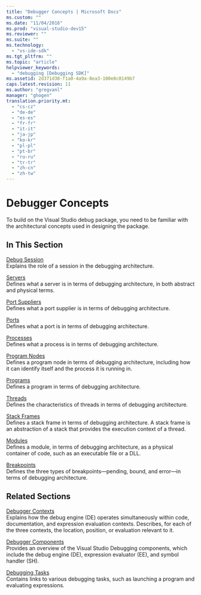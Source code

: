 ```yaml
---
title: "Debugger Concepts | Microsoft Docs"
ms.custom: ""
ms.date: "11/04/2016"
ms.prod: "visual-studio-dev15"
ms.reviewer: ""
ms.suite: ""
ms.technology: 
  - "vs-ide-sdk"
ms.tgt_pltfrm: ""
ms.topic: "article"
helpviewer_keywords: 
  - "debugging [Debugging SDK]"
ms.assetid: 2d371d38-f1a0-4a9a-8ea3-100e8c0149b7
caps.latest.revision: 11
ms.author: "gregvanl"
manager: "ghogen"
translation.priority.mt: 
  - "cs-cz"
  - "de-de"
  - "es-es"
  - "fr-fr"
  - "it-it"
  - "ja-jp"
  - "ko-kr"
  - "pl-pl"
  - "pt-br"
  - "ru-ru"
  - "tr-tr"
  - "zh-cn"
  - "zh-tw"
---
```

# Debugger Concepts
To build on the Visual Studio debug package, you need to be familiar with the architectural concepts used in designing the package.  
  
## In This Section  
 [Debug Session](../../extensibility/debugger/debug-session.md)  
 Explains the role of a session in the debugging architecture.  
  
 [Servers](../../extensibility/debugger/servers-visual-studio-sdk.md)  
 Defines what a server is in terms of debugging architecture, in both abstract and physical terms.  
  
 [Port Suppliers](../../extensibility/debugger/port-suppliers.md)  
 Defines what a port supplier is in terms of debugging architecture.  
  
 [Ports](../../extensibility/debugger/ports.md)  
 Defines what a port is in terms of debugging architecture.  
  
 [Processes](../../extensibility/debugger/processes.md)  
 Defines what a process is in terms of debugging architecture.  
  
 [Program Nodes](../../extensibility/debugger/program-nodes.md)  
 Defines a program node in terms of debugging architecture, including how it can identify itself and the process it is running in.  
  
 [Programs](../../extensibility/debugger/programs.md)  
 Defines a program in terms of debugging architecture.  
  
 [Threads](../../extensibility/debugger/threads.md)  
 Defines the characteristics of threads in terms of debugging architecture.  
  
 [Stack Frames](../../extensibility/debugger/stack-frames.md)  
 Defines a stack frame in terms of debugging architecture. A stack frame is an abstraction of a stack that provides the execution context of a thread.  
  
 [Modules](../../extensibility/debugger/modules.md)  
 Defines a module, in terms of debugging architecture, as a physical container of code, such as an executable file or a DLL.  
  
 [Breakpoints](../../extensibility/debugger/breakpoints-visual-studio-sdk.md)  
 Defines the three types of breakpoints—pending, bound, and error—in terms of debugging architecture.  
  
## Related Sections  
 [Debugger Contexts](../../extensibility/debugger/debugger-contexts.md)  
 Explains how the debug engine (DE) operates simultaneously within code, documentation, and expression evaluation contexts. Describes, for each of the three contexts, the location, position, or evaluation relevant to it.  
  
 [Debugger Components](../../extensibility/debugger/debugger-components.md)  
 Provides an overview of the Visual Studio Debugging components, which include the debug engine (DE), expression evaluator (EE), and symbol handler (SH).  
  
 [Debugging Tasks](../../extensibility/debugger/debugging-tasks.md)  
 Contains links to various debugging tasks, such as launching a program and evaluating expressions.